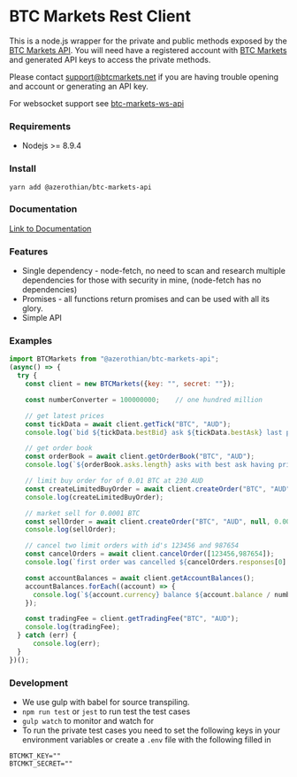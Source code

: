 BTC Markets Rest Client
===============

This is a node.js wrapper for the private and public methods exposed by the [BTC Markets API](https://github.com/BTCMarkets/API).
You will need have a registered account with [BTC Markets](https://btcmarkets.net) and generated API keys to access the private methods.

Please contact support@btcmarkets.net if you are having trouble opening and account or generating an API key. 

For websocket support see [btc-markets-ws-api](https://www.github.com/azerothian/btc-markets-ws-api)

### Requirements

- Nodejs >= 8.9.4

### Install

`yarn add @azerothian/btc-markets-api`

### Documentation

[Link to Documentation](https://azerothian.github.io/btc-markets-api/)

### Features
- Single dependency - node-fetch, no need to scan and research multiple dependencies for those with security in mine, (node-fetch has no dependencies)
- Promises - all functions return promises and can be used with all its glory.
- Simple API 


### Examples

```js
import BTCMarkets from "@azerothian/btc-markets-api";
(async() => {
  try {
    const client = new BTCMarkets({key: "", secret: ""});

    const numberConverter = 100000000;    // one hundred million

    // get latest prices
    const tickData = await client.getTick("BTC", "AUD");
    console.log(`bid ${tickData.bestBid} ask ${tickData.bestAsk} last price ${tickData.lastPrice}`);

    // get order book
    const orderBook = await client.getOrderBook("BTC", "AUD");
    console.log(`${orderBook.asks.length} asks with best ask having price ${orderBook.asks[0][0]} and amount ${orderBook.asks[0][1]}`);

    // limit buy order for of 0.01 BTC at 230 AUD
    const createLimitedBuyOrder = await client.createOrder("BTC", "AUD", 230 * numberConverter, 0.01 * numberConverter, 'Bid', 'Limit', "10001");
    console.log(createLimitedBuyOrder);

    // market sell for 0.0001 BTC
    const sellOrder = await client.createOrder("BTC", "AUD", null, 0.0001 * numberConverter, 'Ask', 'Market', null);
    console.log(sellOrder);

    // cancel two limit orders with id's 123456 and 987654
    const cancelOrders = await client.cancelOrder([123456,987654]);
    console.log(`first order was cancelled ${cancelOrders.responses[0].success}`);

    const accountBalances = await client.getAccountBalances();
    accountBalances.forEach((account) => {
      console.log(`${account.currency} balance ${account.balance / numberConverter} pending ${account.pendingFunds / numberConverter}`);
    });

    const tradingFee = client.getTradingFee("BTC", "AUD");
    console.log(tradingFee);
  } catch (err) {
      console.log(err);
  }
})();

```

### Development

- We use gulp with babel for source transpiling.
- `npm run test` or `jest` to run test the test cases
- `gulp watch` to monitor and watch for 
- To run the private test cases you need to set the following keys in your environment variables or create a `.env` file with the following filled in
```
BTCMKT_KEY=""
BTCMKT_SECRET=""
```
